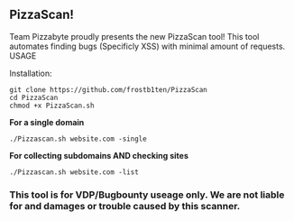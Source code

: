 <h2>PizzaScan!</h2>

Team Pizzabyte proudly presents the new PizzaScan tool! This tool automates finding bugs (Specificly XSS) with minimal amount of requests.
USAGE


Installation:

```
git clone https://github.com/frostb1ten/PizzaScan
cd PizzaScan
chmod +x PizzaScan.sh
```

<b>For a single domain</b>

```
./Pizzascan.sh website.com -single
```

<b>For collecting subdomains AND checking sites</b>

```
./Pizzascan.sh website.com -list
```


<h3>This tool is for VDP/Bugbounty useage only. We are not liable for and damages or trouble caused by this scanner.</h3>
